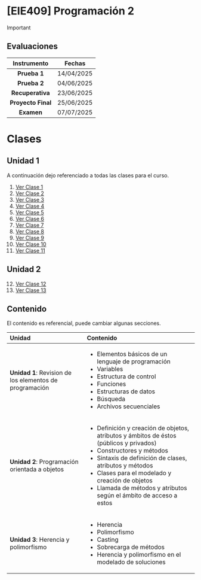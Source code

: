 # **[EIE409] Programación 2**

> [!IMPORTANT]
> ## Evaluaciones
> | Instrumento | Fechas | 
> |:-:|:-:|
> | **Prueba 1** | 14/04/2025 |
> | **Prueba 2** | 04/06/2025 |
> | **Recuperativa** | 23/06/2025 |
> | **Proyecto Final** | 25/06/2025 |
> | **Examen** | 07/07/2025 |

# Clases

## Unidad 1

A continuación dejo referenciado a todas las clases para el curso.

1. [Ver Clase 1](clases/python/clase_1_primera_clase.py)
2. [Ver Clase 2](clases/python/clase_2_introducción_python.ipynb)
3. [Ver Clase 3](clases/python/clase_3_estructuras_datos.ipynb)
4. [Ver Clase 4](clases/python/clase_4_paquetes_nativos.ipynb)
5. [Ver Clase 5](clases/python/clase_5_numpy.ipynb)
6. [Ver Clase 6](clases/python/clase_6_pytorch.ipynb)
7. [Ver Clase 7](clases/python/clase_7_matplotlib.ipynb)
8. [Ver Clase 8](clases/python/clase_8_pil_and_opencv.ipynb)
9. [Ver Clase 9](clases/python/clase_9_pandas.ipynb)
10. [Ver Clase 10](clases/python/clase_10_pandas_json.ipynb)
11. [Ver Clase 11](clases/python/clase_11_ejercicios_P1.ipynb)

## Unidad 2

12. [Ver Clase 12](clases/python/clase_12_POO_1.ipynb)
13. [Ver Clase 13](clases/python/clase_13_POO_2.ipynb)




## Contenido

El contenido es referencial, puede cambiar algunas secciones.

| Unidad | Contenido | 
|:-|:-|
| **Unidad 1**: Revision de los elementos de programación | <ul><li>Elementos básicos de un lenguaje de programación</li> <li>Variables</li> <li>Estructura de control</li> <li>Funciones</li> <li>Estructuras de datos</li> <li>Búsqueda</li> <li>Archivos secuenciales</li></ul> |
| **Unidad 2**: Programación orientada a objetos | <ul><li>Definición y creación de objetos, atributos y ámbitos de éstos (públicos y privados)</li> <li>Constructores y métodos</li> <li>Sintaxis de definición de clases, atributos y métodos</li> <li>Clases para el modelado y creación de objetos</li> <li>Llamada de métodos y atributos según el ámbito de acceso a estos</li></ul> |
| **Unidad 3**: Herencia y polimorfismo | <ul><li>Herencia</li> <li>Polimorfismo</li> <li>Casting</li> <li>Sobrecarga de métodos</li> <li>Herencia y polimorfismo en el modelado de soluciones</li></ul> |


